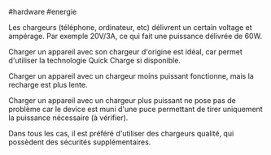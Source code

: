 #hardware #energie 

Les chargeurs (téléphone, ordinateur, etc) délivrent un certain voltage et ampérage. Par exemple 20V/3A, ce qui fait une puissance délivrée de 60W. 

Charger un appareil avec son chargeur d'origine est idéal, car permet d'utiliser la technologie Quick Charge si disponible.

Charger un appareil avec un chargeur moins puissant fonctionne, mais la recharge est plus lente. 

Charger un appareil avec un chargeur plus puissant ne pose pas de problème car le device est muni d'une puce permettant de tirer uniquement la puissance nécessaire (à vérifier).

Dans tous les cas, il est préféré d'utiliser des chargeurs qualité, qui possèdent des sécurités supplémentaires.